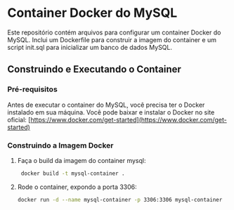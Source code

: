 # Container Docker do MySQL

Este repositório contém arquivos para configurar um container Docker do MySQL. Inclui um Dockerfile para construir a imagem do container e um script init.sql para inicializar um banco de dados MySQL.

## Construindo e Executando o Container

### Pré-requisitos

Antes de executar o container do MySQL, você precisa ter o Docker instalado em sua máquina. Você pode baixar e instalar o Docker no site oficial: [https://www.docker.com/get-started](https://www.docker.com/get-started)

### Construindo a Imagem Docker

1. Faça o build da imagem do container mysql:

   ```bash
    docker build -t mysql-container .
   ```

2. Rode o container, expondo a porta 3306:

   ```bash
   docker run -d --name mysql-container -p 3306:3306 mysql-container
   ```
